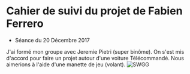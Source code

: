 # Cahier de suivi du projet de Fabien Ferrero

* Séance du 20 Décembre 2017 

J'ai formé mon groupe avec Jeremie Pietri (super binôme). 
On s'est mis d'accord pour faire un projet autour d'une voiture Télécommandé.
Nous aimerions à l'aide d'une manette de jeu (volant).
![SWGG](https://www.google.fr/url?sa=i&rct=j&q=&esrc=s&source=images&cd=&cad=rja&uact=8&ved=0ahUKEwjrmNe4g5vYAhXB7BQKHYwLBTUQjRwIBw&url=https%3A%2F%2Fmyartisoriginal.deviantart.com%2Fart%2FSWAGG-IS-DEAD-327782488&psig=AOvVaw1tvr3IWLhrkwUZTw6N0dp7&ust=1513942834541248)



